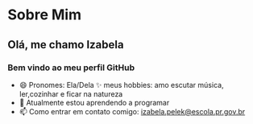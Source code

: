 # Sobre Mim
## Olá, me chamo Izabela
 ### Bem vindo ao meu perfil GitHub

- 😄 Pronomes: Ela/Dela
:sparkles: meus hobbies: amo escutar música, ler,cozinhar e ficar na natureza
- 🌱 Atualmente estou aprendendo a programar
- 📫 Como entrar em contato comigo: izabela.pelek@escola.pr.gov.br




